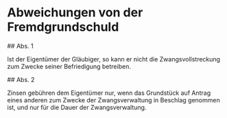 # Abweichungen von der Fremdgrundschuld



\#\# Abs. 1

 Ist der Eigentümer der Gläubiger, so kann er nicht die Zwangsvollstreckung zum Zwecke seiner Befriedigung betreiben.

\#\# Abs. 2

 Zinsen gebühren dem Eigentümer nur, wenn das Grundstück auf Antrag eines anderen zum Zwecke der Zwangsverwaltung in Beschlag genommen ist, und nur für die Dauer der Zwangsverwaltung. 

